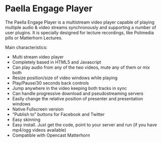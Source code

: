 Paella Engage Player
====================
The Paella Engage Player is a multistream video player capable of playing multiple audio & video streams synchronously and supporting a number of user plugins. It is specially designed for lecture recordings, like Polimedia pills or Matterhorn Lectures.

Main characteristics:
- Multi stream video player
- Completely based in HTML5 and Javascript
- Can play audio from any of the two videos, mute any of them or mix both
- Resize position/size of video windows while playing
- Play/Pause/30 seconds back controls
- Jump anywhere in the video keeping both tracks in sync
- Can handle progressive download and pseudostreaming servers
- Easily change the relative position of presenter and presentation windows
- Native Fullscreen version
- “Publish to” buttons for Facebook and Twitter
- Easy skinning
- Easy install. Just get the code, point to your server and run (if you have mp4/ogg videos available)
- Compatible with Opencast Matterhorn
